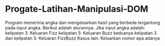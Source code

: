 # Progate-Latihan-Manipulasi-DOM

Program menerima angka dan mengeluarkan hasil yang berbeda tergantung pada input angka.
Berikut adalah aturannya. Jika input angka adalah:
kelipatan 3: Keluaran Fizz
kelipatan 5: Keluaran Buzz
keduanya kelipatan 3 dan kelipatan 5: Keluaran FizzBuzz
Kasus lain: Keluarkan nomor apa adanya
